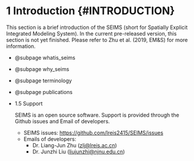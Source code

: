 1 Introduction {#INTRODUCTION}
===============================

This section is a brief introduction of the SEIMS
(short for Spatially Explicit Integrated Modeling System).
In the current pre-released version, this section is not yet finished.
Please refer to Zhu et al. (2019, EM&S) for more information.

- @subpage whatis_seims
- @subpage why_seims
- @subpage terminology
- @subpage publications
- 1.5 Support

    SEIMS is an open source software.
    Support is provided through the Github issues and Email of developers.

    - SEIMS issues: https://github.com/lreis2415/SEIMS/issues
    - Emails of developers:
        - Dr. Liang-Jun Zhu (zlj@lreis.ac.cn)
        - Dr. Junzhi Liu (liujunzhi@njnu.edu.cn)


